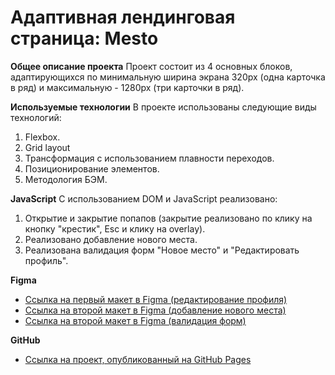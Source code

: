 # Адаптивная лендинговая страница: Mesto

**Общее описание проекта**
Проект состоит из 4 основных блоков, адаптирующихся по минимальную ширина экрана 320px (одна карточка в ряд) и максимальную - 1280px (три карточки в ряд).

**Используемые технологии**
В проекте использованы следующие виды технологий:
1. Flexbox.
2. Grid layout
3. Трансформация с использованием плавности переходов.
4. Позиционирование элементов.
5. Методология БЭМ.

**JavaScript**
С использованием DOM и JavaScript реализовано:
1. Открытие и закрытие попапов (закрытие реализовано по клику на кнопку "крестик", Esc и клику на overlay).
2. Реализовано добавление нового места.
3. Реализована валидация форм "Новое место" и "Редактировать профиль".

**Figma**

* [Ссылка на первый макет в Figma (редактирование профиля)](https://www.figma.com/file/2cn9N9jSkmxD84oJik7xL7/JavaScript.-Sprint-4?node-id=28212%3A212)
* [Ссылка на второй макет в Figma (добавление нового места)](https://www.figma.com/file/bjyvbKKJN2naO0ucURl2Z0/JavaScript.-Sprint-5?node-id=0%3A1)
* [Ссылка на второй макет в Figma (валидация форм)](https://www.figma.com/file/kRVLKwYG3d1HGLvh7JFWRT/JavaScript.-Sprint-6)

**GitHub**

* [Ссылка на проект, опубликованный на GitHub Pages](https://anastasia-aleksashkina.github.io/mesto/)
